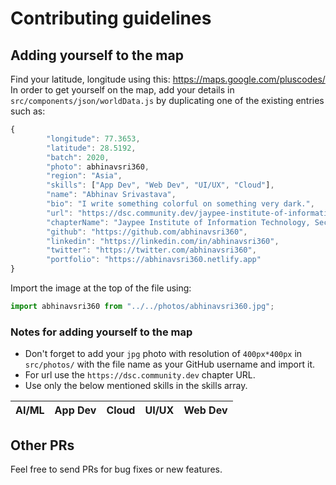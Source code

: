 # Contributing guidelines

## Adding yourself to the map

Find your latitude, longitude using this: https://maps.google.com/pluscodes/
In order to get yourself on the map, add your details in `src/components/json/worldData.js` by duplicating one of the existing entries such as:

```JavaScript
{
        "longitude": 77.3653,
        "latitude": 28.5192,
        "batch": 2020,
        "photo": abhinavsri360,
        "region": "Asia",
        "skills": ["App Dev", "Web Dev", "UI/UX", "Cloud"],
        "name": "Abhinav Srivastava",
        "bio": "I write something colorful on something very dark.",
        "url": "https://dsc.community.dev/jaypee-institute-of-information-technology-sec-128",
        "chapterName": "Jaypee Institute of Information Technology, Sec - 128",
        "github": "https://github.com/abhinavsri360",
        "linkedin": "https://linkedin.com/in/abhinavsri360",
        "twitter": "https://twitter.com/abhinavsri360",
        "portfolio": "https://abhinavsri360.netlify.app"
}
```

Import the image at the top of the file using:

```JavaScript
import abhinavsri360 from "../../photos/abhinavsri360.jpg";
```

### Notes for adding yourself to the map

- Don't forget to add your `jpg` photo with resolution of `400px*400px` in `src/photos/` with the file name as your GitHub username and import it.
- For url use the `https://dsc.community.dev` chapter URL.
- Use only the below mentioned skills in the skills array.

| AI/ML | App Dev | Cloud | UI/UX | Web Dev |
| ----- | ------- | ----- | ----- | ------- |

## Other PRs

Feel free to send PRs for bug fixes or new features.
